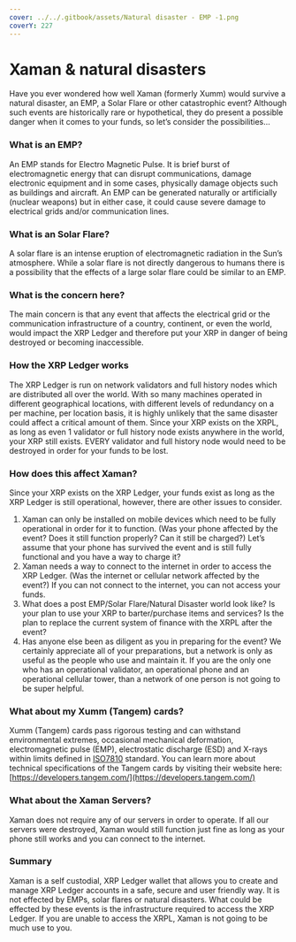```yaml
---
cover: ../../.gitbook/assets/Natural disaster - EMP -1.png
coverY: 227
---
```


# Xaman & natural disasters

Have you ever wondered how well Xaman (formerly Xumm) would survive a natural disaster, an EMP, a Solar Flare or other catastrophic event? Although such events are historically rare or hypothetical, they do present a possible danger when it comes to your funds, so let’s consider the possibilities…

### **What is an EMP?**

An EMP stands for Electro Magnetic Pulse. It is brief burst of electromagnetic energy that can disrupt communications, damage electronic equipment and in some cases, physically damage objects such as buildings and aircraft.  An EMP can be generated naturally or artificially (nuclear weapons) but in either case, it could cause severe damage to electrical grids and/or communication lines.

### **What is an Solar Flare?**

A solar flare is an intense eruption of electromagnetic radiation in the Sun’s atmosphere. While a solar flare is not directly dangerous to humans there is a possibility that the effects of a large solar flare could be similar to an EMP.

### **What is the concern here?**

The main concern is that any event that affects the electrical grid or the communication infrastructure of a country, continent, or even the world, would impact the XRP Ledger and therefore put your XRP in danger of being destroyed or becoming inaccessible.

### **How the XRP Ledger works**

The XRP Ledger is run on network validators and full history nodes which are distributed all over the world. With so many machines operated in different geographical locations, with different levels of redundancy on a per machine, per location basis, it is highly unlikely that the same disaster could affect a critical amount of them. Since your XRP exists on the XRPL, as long as even 1 validator or full history node exists anywhere in the world, your XRP still exists.  EVERY validator and full history node would need to be destroyed in order for your funds to be lost.

### **How does this affect Xaman?**

Since your XRP exists on the XRP Ledger, your funds exist as long as the XRP Ledger is still operational, however, there are other issues to consider.

1. Xaman can only be installed on mobile devices which need to be fully operational in order for it to function. (Was your phone affected by the event? Does it still function properly? Can it still be charged?) Let’s assume that your phone has survived the event and is still fully functional and you have a way to charge it?
2. Xaman needs a way to connect to the internet in order to access the XRP Ledger. (Was the internet or cellular network affected by the event?) If you can not connect to the internet, you can not access your funds.
3. What does a post EMP/Solar Flare/Natural Disaster world look like? Is your plan to use your XRP to barter/purchase items and services? Is the plan to replace the current system of finance with the XRPL after the event?
4. Has anyone else been as diligent as you in preparing for the event? We certainly appreciate all of your preparations, but a network is only as useful as the people who use and maintain it. If you are the only one who has an operational validator, an operational phone and an operational cellular tower, than a network of one person is not going to be super helpful.

### **What about my Xumm (Tangem) cards?**

Xumm (Tangem) cards pass rigorous testing and can withstand environmental extremes, occasional mechanical deformation, electromagnetic pulse (EMP), electrostatic discharge (ESD) and X-rays within limits defined in [ISO7810](https://en.wikipedia.org/wiki/ISO/IEC\_7810) standard.   You can learn more about technical specifications of the Tangem cards by visiting their website here:[https://developers.tangem.com/](https://developers.tangem.com/)

### **What about the Xaman Servers?**

Xaman does not require any of our servers in order to operate. If all our servers were destroyed, Xaman would still function just fine as long as your phone still works and you can connect to the internet.

### **Summary**

Xaman is a self custodial, XRP Ledger wallet that allows you to create and manage XRP Ledger accounts in a safe, secure and user friendly way. It is not effected by EMPs, solar flares or natural disasters. What could be effected by these events is the infrastructure required to access the XRP Ledger. If you are unable to access the XRPL, Xaman is not going to be much use to you.

